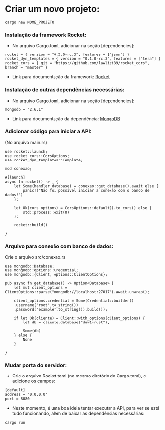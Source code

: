 # Criar um novo projeto:
```
cargo new NOME_PROJETO
```

### Instalação da framework Rocket:
* No arquivo Cargo.toml, adicionar na seção [dependencies]:
```
rocket = { version = "0.5.0-rc.3", features = ["json"] }
rocket_dyn_templates = { version = "0.1.0-rc.3", features = ["tera"] }
rocket_cors = { git = "https://github.com/lawliet89/rocket_cors", branch = "master" }
```
* Link para documentação da framework: [Rocket](https://rocket.rs/v0.5-rc/guide/)

### Instalação de outras dependências necessárias:
* No arquivo Cargo.toml, adicionar na seção [dependencies]:
```
mongodb = "2.6.1"
```
* Link para documentação da dependência: [MongoDB](https://docs.rs/mongodb/2.6.1/mongodb/)

### Adicionar código para iniciar a API:
(No arquivo main.rs)
```
use rocket::launch;
use rocket_cors::CorsOptions;
use rocket_dyn_templates::Template;

mod conexao;

#[launch]
async fn rocket() -> _ {
    let Some(handler_database) = conexao::get_database().await else {
        panic!("Não foi possível iniciar a conexão com o banco de dados!")
    };

    let Ok(cors_options) = CorsOptions::default().to_cors() else {
        std::process::exit(0)
    };

    rocket::build()
    
}
```

### Arquivo para conexão com banco de dados:
Crie o arquivo src/conexao.rs
```
use mongodb::Database;
use mongodb::options::Credential;
use mongodb::{Client, options::ClientOptions};

pub async fn get_database() -> Option<Database> {
    let mut client_options = ClientOptions::parse("mongodb://localhost:27017").await.unwrap();

    client_options.credential = Some(Credential::builder()
    .username("root".to_string())
    .password("example".to_string()).build());

    if let Ok(cliente) = Client::with_options(client_options) {
        let db = cliente.database("daw1-rust");

        Some(db)
    } else {
        None
    }

}
```

### Mudar porta do servidor:
* Crie o arquivo Rocket.toml (no mesmo diretório do Cargo.toml), e adicione os campos:
```
[default]
address = "0.0.0.0"
port = 8080
```

* Neste momento, é uma boa ideia tentar executar a API, para ver se está tudo funcionando,
  além de baixar as dependências necessárias:
```
cargo run
```